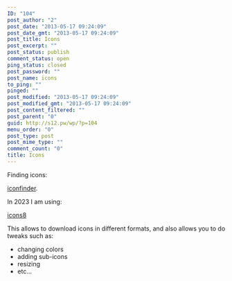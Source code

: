 ```yaml
---
ID: "104"
post_author: "2"
post_date: "2013-05-17 09:24:09"
post_date_gmt: "2013-05-17 09:24:09"
post_title: Icons
post_excerpt: ""
post_status: publish
comment_status: open
ping_status: closed
post_password: ""
post_name: icons
to_ping: ""
pinged: ""
post_modified: "2013-05-17 09:24:09"
post_modified_gmt: "2013-05-17 09:24:09"
post_content_filtered: ""
post_parent: "0"
guid: http://s12.pw/wp/?p=104
menu_order: "0"
post_type: post
post_mime_type: ""
comment_count: "0"
title: Icons
---
```


Finding icons:

[iconfinder](http://www.iconfinder.com/).

In 2023 I am using:

[icons8](https://icons8.com/)

This allows to download icons in different formats, and also allows
you to do tweaks such as:

- changing colors
- adding sub-icons
- resizing
- etc...

